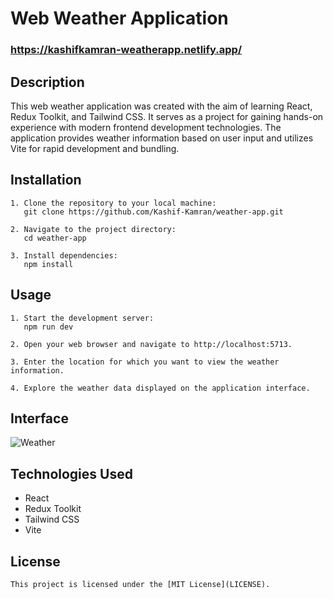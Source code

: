 # Web Weather Application
### https://kashifkamran-weatherapp.netlify.app/
## Description
This web weather application was created with the aim of learning React, Redux Toolkit, and Tailwind CSS. It serves as a project for gaining hands-on experience with modern frontend development technologies. The application provides weather information based on user input and utilizes Vite for rapid development and bundling.

## Installation
```
1. Clone the repository to your local machine:
   git clone https://github.com/Kashif-Kamran/weather-app.git
   
2. Navigate to the project directory:
   cd weather-app
   
3. Install dependencies:
   npm install
```

## Usage
```
1. Start the development server:
   npm run dev
   
2. Open your web browser and navigate to http://localhost:5713.
   
3. Enter the location for which you want to view the weather information.
   
4. Explore the weather data displayed on the application interface.
```
## Interface 
![Weather](https://github.com/Kashif-Kamran/weather-app/assets/80104444/b05d8172-998c-43bb-bd6b-3a48a377e067)

## Technologies Used
- React
- Redux Toolkit
- Tailwind CSS
- Vite

## License
```
This project is licensed under the [MIT License](LICENSE).
```
